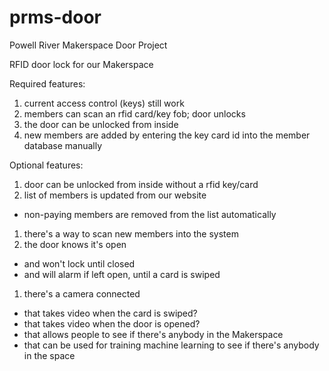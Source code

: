 # prms-door
Powell River Makerspace Door Project

RFID door lock for our Makerspace

Required features:
1.  current access control (keys) still work
1.  members can scan an rfid card/key fob; door unlocks
1.  the door can be unlocked from inside
1.  new members are added by entering the key card id into the member database manually

Optional features:
1.  door can be unlocked from inside without a rfid key/card
1.  list of members is updated from our website
  * non-paying members are removed from the list automatically
1.  there's a way to scan new members into the system
1.  the door knows it's open 
  * and won't lock until closed
  * and will alarm if left open, until a card is swiped
1.  there's a camera connected
  * that takes video when the card is swiped?
  * that takes video when the door is opened?
  * that allows people to see if there's anybody in the Makerspace
  * that can be used for training machine learning to see if there's anybody in the space
